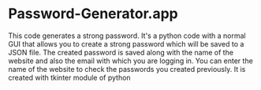 # Password-Generator.app
This code generates a strong password.
It's a python code with a normal GUI that allows you to create a strong password which will be saved to a JSON file.
The created password is saved along with the name of the website and also the email with which you are logging in.
You can enter the name of the website to check the passwords you created previously.
It is created with tkinter module of python
